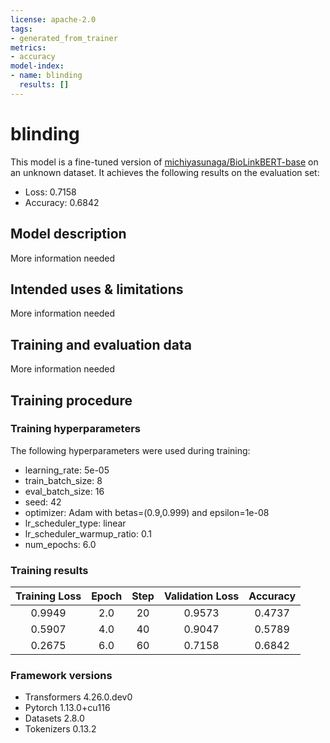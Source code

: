 ```yaml
---
license: apache-2.0
tags:
- generated_from_trainer
metrics:
- accuracy
model-index:
- name: blinding
  results: []
---
```


<!-- This model card has been generated automatically according to the information the Trainer had access to. You
should probably proofread and complete it, then remove this comment. -->

# blinding

This model is a fine-tuned version of [michiyasunaga/BioLinkBERT-base](https://huggingface.co/michiyasunaga/BioLinkBERT-base) on an unknown dataset.
It achieves the following results on the evaluation set:
- Loss: 0.7158
- Accuracy: 0.6842

## Model description

More information needed

## Intended uses & limitations

More information needed

## Training and evaluation data

More information needed

## Training procedure

### Training hyperparameters

The following hyperparameters were used during training:
- learning_rate: 5e-05
- train_batch_size: 8
- eval_batch_size: 16
- seed: 42
- optimizer: Adam with betas=(0.9,0.999) and epsilon=1e-08
- lr_scheduler_type: linear
- lr_scheduler_warmup_ratio: 0.1
- num_epochs: 6.0

### Training results

| Training Loss | Epoch | Step | Validation Loss | Accuracy |
|:-------------:|:-----:|:----:|:---------------:|:--------:|
| 0.9949        | 2.0   | 20   | 0.9573          | 0.4737   |
| 0.5907        | 4.0   | 40   | 0.9047          | 0.5789   |
| 0.2675        | 6.0   | 60   | 0.7158          | 0.6842   |


### Framework versions

- Transformers 4.26.0.dev0
- Pytorch 1.13.0+cu116
- Datasets 2.8.0
- Tokenizers 0.13.2
